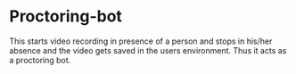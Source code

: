 # Proctoring-bot
This starts video recording in presence of a person and stops in his/her absence and the video gets saved in the users environment. Thus it acts as a proctoring bot.
